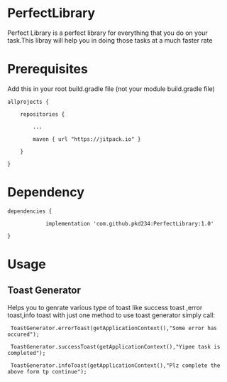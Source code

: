 # PerfectLibrary
Perfect Library is a perfect library for everything that you do on your task.This libray will help you in doing those tasks at a much faster rate

# Prerequisites
Add this in your root build.gradle file (not your module build.gradle file)
```android
allprojects {

	repositories {
  
		...
    
		maven { url "https://jitpack.io" }

	}
  
}
```
# Dependency

```
dependencies {

	        implementation 'com.github.pkd234:PerfectLibrary:1.0'

}

```
# Usage
## Toast Generator
Helps you to genrate various type of toast like success toast ,error toast,info toast with just one method to use toast generator simply call:

```
 ToastGenerator.errorToast(getApplicationContext(),"Some error has occured");
 
 ToastGenerator.successToast(getApplicationContext(),"Yipee task is completed");
 
 ToastGenerator.infoToast(getApplicationContext(),"Plz complete the above form tp continue");
  
```
